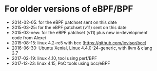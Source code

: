 # For older versions of eBPF/BPF

- 2014-02-05: for the eBPF patchset sent on this date
- 2015-03-25: for the eBPF patchset (v11) sent on this date
- 2015-03-new: for the eBPF patchset (v11) plus new in-development code from Alexei
- 2015-08-15: linux 4.2-rc5 with bcc (https://github.com/iovisor/bcc)
- 2016-06-30: Ubuntu Xenial, Linux 4.4.0-24-generic, with llvm & clang 3.7
- 2017-02-19: linux 4.10, tool using perf/BPF
- 2017-12-23: linux 4.15, PoC tools using bcc/eBPF
